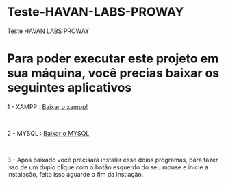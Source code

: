 # Teste-HAVAN-LABS-PROWAY
Teste HAVAN LABS PROWAY

<h1>Para poder executar este projeto em sua máquina, você precias baixar os seguintes aplicativos</h1>


<p>1 - XAMPP : <a href="https://www.apachefriends.org/pt_br/download.html">Baixar o xampp!</a></p><br/>
<p>2 - MYSQL : <a href="https://www.mysql.com/downloads/">Baixar o MYSQL</a></p><br/>
<p>3 - Após baixado você precisará instalar esse doios programas, para fazer isso de um duplo clique com o botão esquerdo do seu mouse e inicie a instalação, feito isso aguarde o fim da instlação.</p><br/>

